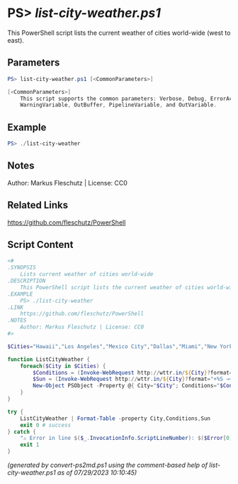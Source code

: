 PS> *list-city-weather.ps1*
====================

This PowerShell script lists the current weather of cities world-wide (west to east).

Parameters
----------
```powershell
PS> list-city-weather.ps1 [<CommonParameters>]

[<CommonParameters>]
    This script supports the common parameters: Verbose, Debug, ErrorAction, ErrorVariable, WarningAction, 
    WarningVariable, OutBuffer, PipelineVariable, and OutVariable.
```

Example
-------
```powershell
PS> ./list-city-weather

```

Notes
-----
Author: Markus Fleschutz | License: CC0

Related Links
-------------
https://github.com/fleschutz/PowerShell

Script Content
--------------
```powershell
<#
.SYNOPSIS
	Lists current weather of cities world-wide 
.DESCRIPTION
	This PowerShell script lists the current weather of cities world-wide (west to east).
.EXAMPLE
	PS> ./list-city-weather
.LINK
	https://github.com/fleschutz/PowerShell
.NOTES
	Author: Markus Fleschutz | License: CC0
#>

$Cities="Hawaii","Los Angeles","Mexico City","Dallas","Miami","New York","Rio de Janeiro","Paris","London","Berlin","Cape Town","Dubai","Mumbai","Singapore","Hong Kong","Perth","Peking","Tokyo","Sydney"

function ListCityWeather {
	foreach($City in $Cities) {
		$Conditions = (Invoke-WebRequest http://wttr.in/${City}?format="%c  +%t`t+%p`t+%h`t+%P  +%w" -UserAgent "curl" -useBasicParsing).Content
		$Sun = (Invoke-WebRequest http://wttr.in/${City}?format="+%S →+%s" -UserAgent "curl" -useBasicParsing).Content
		New-Object PSObject -Property @{ City="$City"; Conditions="$Conditions"; Sun="$Sun" }
	}
}

try {
	ListCityWeather | Format-Table -property City,Conditions,Sun
	exit 0 # success
} catch {
	"⚠️ Error in line $($_.InvocationInfo.ScriptLineNumber): $($Error[0])"
	exit 1
}
```

*(generated by convert-ps2md.ps1 using the comment-based help of list-city-weather.ps1 as of 07/29/2023 10:10:45)*
